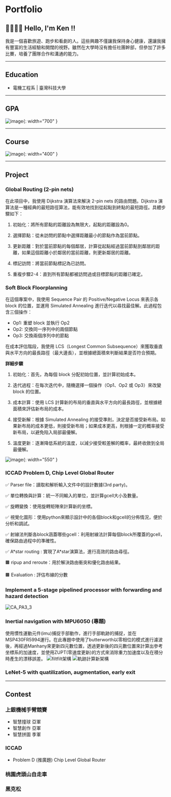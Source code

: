 
# Portfolio

## 👋🏻👋🏻 Hello, I'm Ken !!
我是一個喜歡旅遊、跑步和看劇的人。這些興趣不僅讓我保持身心健康，還讓我擁有豐富的生活經驗和開闊的視野。雖然在大學時沒有擔任社團幹部，但參加了許多比賽，培養了團隊合作和溝通的能力。

---
## Education 
- 電機工程系 | 臺灣科技大學

---
## GPA
![image](/assets/img/gpa.png){: width="700" }
 
---
## Course
![image](/assets/img/CourseGpa.png){: width="400" }

---
## Project
### Global Routing (2-pin nets)

在此項目中，我使用 Dijkstra 演算法來解決 2-pin nets 的路由問題。Dijkstra 演算法是一種經典的最短路徑算法，能有效地找到從起點到終點的最短路徑。具體步驟如下：

1. 初始化：將所有節點的距離設為無限大，起點的距離設為0。

2. 選擇節點：從未訪問的節點中選擇距離最小的節點作為當前節點。

3. 更新距離：對於當前節點的每個鄰居，計算從起點經過當前節點到鄰居的距離，如果這個距離小於鄰居的當前距離，則更新鄰居的距離。

4. 標記訪問：將當前節點標記為已訪問。

5. 重複步驟2-4：直到所有節點都被訪問過或目標節點的距離已確定。

### Soft Block Floorplanning

在這個專案中，我使用 Sequence Pair 的 Positive/Negative Locus 來表示各 block 的位置，並運用 Simulated Annealing 進行迭代以尋找最佳解。此過程包含三個操作：

- Op1: 重塑 block 並執行 Op2
- Op2: 交換同一序列中的兩個節點
- Op3: 交換兩個序列中的節點

在成本評估階段，我使用 LCS（Longest Common Subsequence）來獲取垂直與水平方向的最長路徑（最大邊長），並根據總面積來判斷結果是否符合預期。

**詳細步驟**
1. 初始化：首先，為每個 block 分配初始位置，並計算初始成本。

2. 迭代過程：在每次迭代中，隨機選擇一個操作（Op1、Op2 或 Op3）來改變 block 的位置。

3. 成本計算：使用 LCS 計算新的布局的垂直與水平方向的最長路徑，並根據總面積來評估新布局的成本。

4. 接受新解：根據 Simulated Annealing 的接受準則，決定是否接受新布局。如果新布局的成本更低，則接受新布局；如果成本更高，則根據一定的概率接受新布局，以避免陷入局部最優解。

5. 溫度更新：逐漸降低系統的溫度，以減少接受較差解的概率，最終收斂到全局最優解。

![image](/assets/img/EDA_PA2_image.png){: width="550" }

### ICCAD Problem D, Chip Level Global Router

✅ Parser file：讀取和解析輸入文件中的設計數據(3rd party)。

✅ 單位轉換與計算：統一不同輸入的單位，並計算gcell大小及數量。

✅ 旋轉變換：使用旋轉矩陣來計算新的坐標。

✅ 視覺化圖形：使用python來顯示設計中的各個block和gcell的分佈情況，便於分析和調試。

✅ 射線法判斷各block涵蓋哪些gcell：利用射線法計算每個block所覆蓋的gcell，確保路由過程中的準確性。

✅ A\*star routing : 實現了A*star演算法，進行高效的路由尋徑。

🟫 ripup and reroute：用於解決路由衝突和優化路由結果。

🟫 Evaluation : 評估布線的分數

### Implement a 5-stage pipelined processor with forwarding and hazard detection 

![CA_PA3_3](/assets/img/CA_PA3_3.png)

### Inertial navigation with MPU6050 (專題)

使用慣性運動元件(imu)捕捉手部動作，進行手部軌跡的捕捉，並在MSP430FR5994運行。在此專題中使用了butterworth以零相位的模式進行濾波後，再經過Manhany來更新四元數位置，透過更新後的四元數位置來計算出參考坐標系的加速度，並使用ZUPT(零速度更新)的方式來消除重力加速度以及在積分時產生的漂移誤差。
![filtfilt架構](/assets/img/filtfilt架構.jpg)
![軌跡計算新架構](/assets/img/軌跡計算新架構.jpg)

### LeNet-5 with quatilization, augmentation, early exit


---
## Contest

### 上銀機械手臂競賽
- 智慧撞球  亞軍
- 智慧創作  亞軍
- 智慧拼圖  季軍

### ICCAD
- Problem D (推廣題)	Chip Level Global Router 

### 桃園虎頭山自走車 

### 黑克松 
